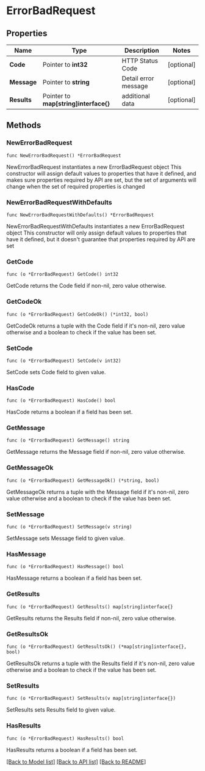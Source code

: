 # ErrorBadRequest

## Properties

Name | Type | Description | Notes
------------ | ------------- | ------------- | -------------
**Code** | Pointer to **int32** | HTTP Status Code | [optional] 
**Message** | Pointer to **string** | Detail error message | [optional] 
**Results** | Pointer to **map[string]interface{}** | additional data | [optional] 

## Methods

### NewErrorBadRequest

`func NewErrorBadRequest() *ErrorBadRequest`

NewErrorBadRequest instantiates a new ErrorBadRequest object
This constructor will assign default values to properties that have it defined,
and makes sure properties required by API are set, but the set of arguments
will change when the set of required properties is changed

### NewErrorBadRequestWithDefaults

`func NewErrorBadRequestWithDefaults() *ErrorBadRequest`

NewErrorBadRequestWithDefaults instantiates a new ErrorBadRequest object
This constructor will only assign default values to properties that have it defined,
but it doesn't guarantee that properties required by API are set

### GetCode

`func (o *ErrorBadRequest) GetCode() int32`

GetCode returns the Code field if non-nil, zero value otherwise.

### GetCodeOk

`func (o *ErrorBadRequest) GetCodeOk() (*int32, bool)`

GetCodeOk returns a tuple with the Code field if it's non-nil, zero value otherwise
and a boolean to check if the value has been set.

### SetCode

`func (o *ErrorBadRequest) SetCode(v int32)`

SetCode sets Code field to given value.

### HasCode

`func (o *ErrorBadRequest) HasCode() bool`

HasCode returns a boolean if a field has been set.

### GetMessage

`func (o *ErrorBadRequest) GetMessage() string`

GetMessage returns the Message field if non-nil, zero value otherwise.

### GetMessageOk

`func (o *ErrorBadRequest) GetMessageOk() (*string, bool)`

GetMessageOk returns a tuple with the Message field if it's non-nil, zero value otherwise
and a boolean to check if the value has been set.

### SetMessage

`func (o *ErrorBadRequest) SetMessage(v string)`

SetMessage sets Message field to given value.

### HasMessage

`func (o *ErrorBadRequest) HasMessage() bool`

HasMessage returns a boolean if a field has been set.

### GetResults

`func (o *ErrorBadRequest) GetResults() map[string]interface{}`

GetResults returns the Results field if non-nil, zero value otherwise.

### GetResultsOk

`func (o *ErrorBadRequest) GetResultsOk() (*map[string]interface{}, bool)`

GetResultsOk returns a tuple with the Results field if it's non-nil, zero value otherwise
and a boolean to check if the value has been set.

### SetResults

`func (o *ErrorBadRequest) SetResults(v map[string]interface{})`

SetResults sets Results field to given value.

### HasResults

`func (o *ErrorBadRequest) HasResults() bool`

HasResults returns a boolean if a field has been set.


[[Back to Model list]](../README.md#documentation-for-models) [[Back to API list]](../README.md#documentation-for-api-endpoints) [[Back to README]](../README.md)


